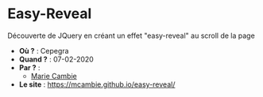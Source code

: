 # Easy-Reveal
Découverte de JQuery en créant un effet "easy-reveal" au scroll de la page

- **Où ?** : Cepegra
- **Quand ?** :  07-02-2020
- **Par ?** : 
    - [Marie Cambie](https://github.com/MCambie) 
- **Le site** :  https://mcambie.github.io/easy-reveal/

